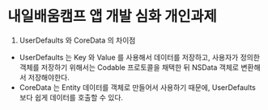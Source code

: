 # 내일배움캠프 앱 개발 심화 개인과제

1. UserDefaults 와 CoreData 의 차이점
 - UserDefaults 는 Key 와 Value 를 사용해서 데이터를 저장하고, 사용자가 정의한 객체를 저장하기 위해서는 Codable 프로토콜을 채택한 뒤 NSData 객체로 변환해서 저장해야한다.
 - CoreData 는 Entity 데이터를 객체로 만들어서 사용하기 때문에, UserDefaults 보다 쉽게 데이터를 호출할 수 있다.
